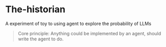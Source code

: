 # The-historian
A experiment of toy to using agent to explore the probability of LLMs

> Core principle:
> Anything could be implemented by an agent, should write the agent to do.
